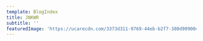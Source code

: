 ```yaml
---
template: BlogIndex
title: JNKWR
subtitle: ''
featuredImage: 'https://ucarecdn.com/3373d311-9769-44eb-b2f7-380d9090045d/'
---
```


